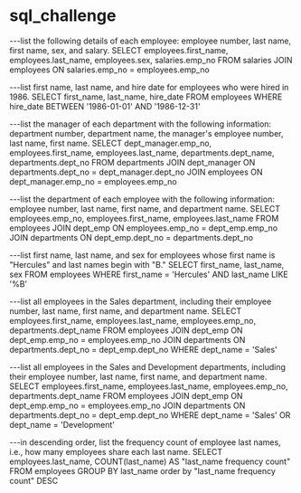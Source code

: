 # sql_challenge
---list the following details of each employee: employee number, last name, first name, sex, and salary.
SELECT employees.first_name, employees.last_name, employees.sex, salaries.emp_no
FROM salaries
JOIN employees
	ON salaries.emp_no = employees.emp_no

---list first name, last name, and hire date for employees who were hired in 1986.
SELECT first_name, last_name, hire_date
FROM employees
WHERE hire_date BETWEEN '1986-01-01' AND '1986-12-31'

---list the manager of each department with the following information: department number, department name, the manager's employee number, last name, first name.
SELECT dept_manager.emp_no, employees.first_name, employees.last_name, departments.dept_name, departments.dept_no
FROM departments
JOIN dept_manager
ON departments.dept_no = dept_manager.dept_no
JOIN employees
ON dept_manager.emp_no = employees.emp_no

---list the department of each employee with the following information: employee number, last name, first name, and department name.
SELECT employees.emp_no, employees.first_name, employees.last_name
FROM employees
JOIN dept_emp
ON employees.emp_no = dept_emp.emp_no
JOIN departments
ON dept_emp.dept_no = departments.dept_no

---list first name, last name, and sex for employees whose first name is "Hercules" and last names begin with "B."
SELECT first_name, last_name, sex
FROM employees
WHERE first_name = 'Hercules' AND last_name LIKE '%B'

---list all employees in the Sales department, including their employee number, last name, first name, and department name.
SELECT employees.first_name, employees.last_name, employees.emp_no, departments.dept_name
FROM employees
JOIN dept_emp
ON dept_emp.emp_no = employees.emp_no
JOIN departments
ON departments.dept_no = dept_emp.dept_no
WHERE dept_name = 'Sales'

---list all employees in the Sales and Development departments, including their employee number, last name, first name, and department name.
SELECT employees.first_name, employees.last_name, employees.emp_no, departments.dept_name
FROM employees
JOIN dept_emp
ON dept_emp.emp_no = employees.emp_no
JOIN departments
ON departments.dept_no = dept_emp.dept_no
WHERE dept_name = 'Sales' OR dept_name = 'Development'

---in descending order, list the frequency count of employee last names, i.e., how many employees share each last name.
SELECT employees.last_name, COUNT(last_name) AS "last_name frequency count"
FROM employees
GROUP BY last_name
order by "last_name frequency count" DESC
